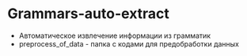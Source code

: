 # Grammars-auto-extract
* Автоматическое извлечение информации из грамматик
* preprocess_of_data - папка с кодами для предобработки данных
